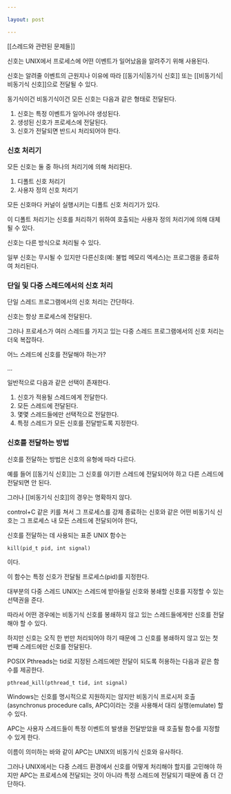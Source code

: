 ```yaml
---

layout: post

---
```


[[스레드와 관련된 문제들]]

신호는 UNIX에서 프로세스에 어떤 이벤트가 일어났음을 알려주기 위해 사용된다.

신호는 알려줄 이벤트의 근원지나 이유에 따라 [[동기식|동기식 신호]] 또는 [[비동기식|비동기식 신호]]으로 전달될 수 있다.

동기식이건 비동기식이건 모든 신호는 다음과 같은 형태로 전달된다.

1. 신호는 특정 이벤트가 일어나야 생성된다.
2. 생성된 신호가 프로세스에 전달된다.
3. 신호가 전달되면 반드시 처리되어야 한다.

### 신호 처리기

모든 신호는 둘 중 하나의 처리기에 의해 처리된다.

1. 디폴트 신호 처리기
2. 사용자 정의 신호 처리기

모든 신호마다 커널이 실행시키는 디폴트 신호 처리기가 있다.

이 디폴트 처리기는 신호를 처리하기 위하여 호출되는 사용자 정의 처리기에 의해 대체될 수 있다.

신호는 다른 방식으로 처리될 수 있다.

일부 신호는 무시될 수 있지만 다른신호(예: 불법 메모리 엑세스)는 프로그램을 종료하여 처리된다.

### 단일 및 다중 스레드에서의 신호 처리

단일 스레드 프로그램에서의 신호 처리는 간단하다.

신호는 항상 프로세스에 전달된다.

그러나 프로세스가 여러 스레드를 가지고 있는 다중 스레드 프로그램에서의 신호 처리는 더욱 복잡하다.

어느 스레드에 신호를 전달해야 하는가?

...

일반적으로 다음과 같은 선택이 존재한다.

1. 신호가 적용될 스레드에게 전달한다.
2. 모든 스레드에 전달된다.
3. 몇몇 스레드들에만 선택적으로 전달한다.
4. 특정 스레드가 모든 신호를 전달받도록 지정한다.

### 신호를 전달하는 방법

신호를 전달하는 방법은 신호의 유형에 따라 다르다.

예를 들어 [[동기식 신호]]는 그 신호를 야기한 스레드에 전달되어야 하고 다른 스레드에 전달되면 안 된다.

그러나 [[비동기식 신호]]의 경우는 명확하지 않다.

control+C 같은 키를 쳐서 그 프로세스를 강제 종료하는 신호와 같은 어떤 비동기식 신호는 그 프로세스 내 모든 스레드에 전달되어야 한다,

신호를 전달하는 데 사용되는 표준 UNIX 함수는

    kill(pid_t pid, int signal)

이다.

이 함수는 특정 신호가 전달될 프로세스(pid)를 지정한다.

대부분의 다중 스레드 UNIX는 스레드에 받아들일 신호와 봉쇄할 신호를 지정할 수 있는 선택권을 준다.

따라서 어떤 경우에는 비동기식 신호를 봉쇄하지 않고 있는 스레드들에게만 신호를 전달해야 할 수 있다.

하지만 신호는 오직 한 번만 처리되어야 하기 때문에 그 신호를 봉쇄하지 않고 있는 첫 번째 스레드에만 신호를 전달된다.

POSIX Pthreads는 tid로 지정된 스레드에만 전달이 되도록 허용하는 다음과 같은 함수를 제공한다.

    pthread_kill(pthread_t tid, int signal)

Windows는 신호를 명시적으로 지원하지는 않지만 비동기식 프로시저 호출(asynchronus procedure calls, APC)이라는 것을 사용해서 대리 실행(emulate) 할 수 있다.

APC는 사용자 스레드들이 특정 이벤트의 발생을 전달받았을 때 호출될 함수를 지정할 수 있게 한다.

이름이 의미하는 바와 같이 APC는 UNIX의 비동기식 신호와 유사하다.

그러나 UNIX에서는 다중 스레드 환경에서 신호를 어떻게 처리해야 할지를 고민해야 하지만 APC는 프로세스에 전달되는 것이 아니라 특정 스레드에 전달되기 때문에 좀 더 간단하다.